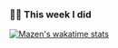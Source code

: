 ### 🧑‍🔬 This week I did

[![Mazen's wakatime stats](https://github-readme-stats.vercel.app/api/wakatime?username=MazenBinMurad&theme=github_dark&hide_border=true)](https://wakatime.com/@MazenBinMurad)

